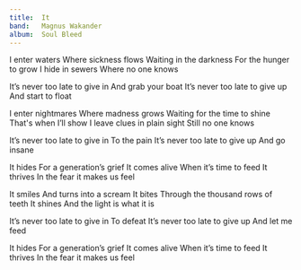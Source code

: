 ```yaml
---
title:  It
band:   Magnus Wakander
album:  Soul Bleed
---
```


I enter waters
Where sickness flows
Waiting in the darkness
For the hunger to grow
I hide in sewers
Where no one knows

It’s never too late to give in 
And grab your boat
It’s never too late to give up 
And start to float

I enter nightmares
Where madness grows
Waiting for the time to shine
That's when I’ll show
I leave clues in plain sight
Still no one knows

It’s never too late to give in
To the pain
It’s never too late to give up
And go insane

It hides 
For a generation’s grief
It comes alive
When it’s time to feed
It thrives 
In the fear it makes us feel

It smiles 
And turns into a scream
It bites 
Through the thousand rows of teeth
It shines 
And the light is what it is

It’s never too late to give in
To defeat
It’s never too late to give up 
And let me feed

It hides 
For a generation’s grief
It comes alive
When it’s time to feed
It thrives 
In the fear it makes us feel